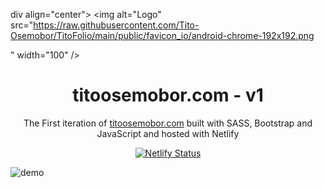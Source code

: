 div align="center">
  <img alt="Logo" src="https://raw.githubusercontent.com/Tito-Osemobor/TitoFolio/main/public/favicon_io/android-chrome-192x192.png
</div>" width="100" />

</div>
<h1 align="center">
  titoosemobor.com - v1
</h1>
<p align="center">
  The First iteration of <a href="https://titoosemobor.com" target="_blank">titoosemobor.com</a> built with SASS, Bootstrap and JavaScript and hosted with Netlify
</p>
<p align="center">
  <a href="https://app.netlify.com/sites/titoosemobor/deploys" target="_blank">
    <img src="https://api.netlify.com/api/v1/badges/1963b488-7b78-48c9-9e2d-6fb5e47ab3af/deploy-status" alt="Netlify Status" />
  </a>
</p>

![demo](https://raw.githubusercontent.com/Tito-Osemobor/TitoFolio/main/public/assets/og-image.png)